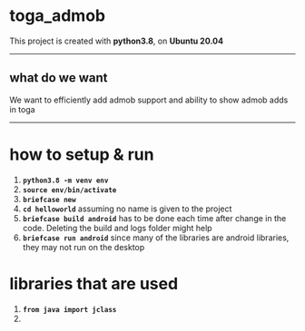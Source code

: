 # toga_admob

This project is created with <b>python3.8</b>, on <b>Ubuntu 20.04</b>

---------------------

what do we want
-------------------------
We want to efficiently add admob support and ability to show admob adds in toga

----------------------------------

# how to setup & run

1) <b>```python3.8 -m venv env```</b>
2) <b>```source env/bin/activate```</b>
3) <b>```briefcase new```</b>
4) <b>```cd helloworld```</b> assuming no name is given to the project
5) <b>```briefcase build android```</b> has to be done each time after change in the code. Deleting the build and logs folder might help
6) <b>```briefcase run android```</b> since many of the libraries are android libraries, they may not run on the desktop 


# libraries that are used

1) <b>```from java import jclass```</b>
2) 
